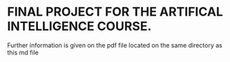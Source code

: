 # FINAL PROJECT FOR THE ARTIFICAL INTELLIGENCE COURSE.

Further information is given on the pdf file located on the same directory as this md file

